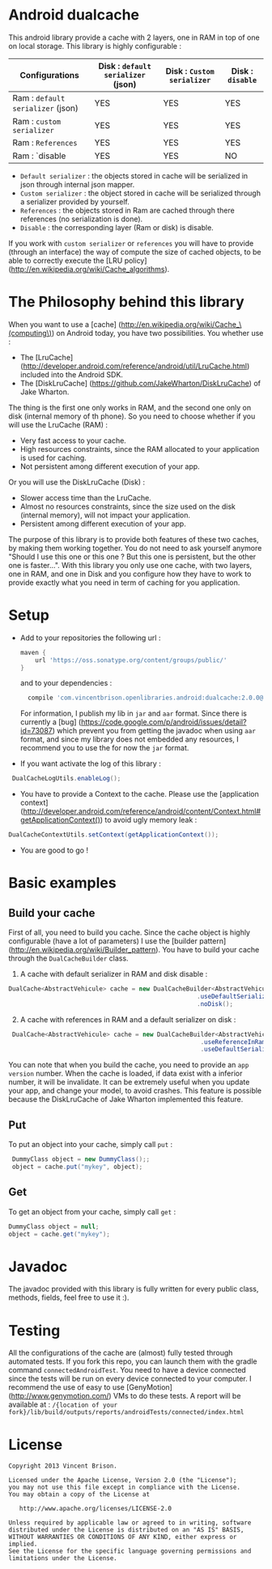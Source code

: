 Android dualcache
========================
This android library provide a cache with 2 layers, one in RAM in top of one on local storage.
This library is highly configurable :

| Configurations | Disk : `default serializer` (json) | Disk : `Custom serializer` | Disk : `disable` |
| -------------- | ---------------------------------- | -------------------------- | ---------------- |
| Ram : `default serializer` (json) | YES | YES | YES |
| Ram : `custom serializer` | YES | YES | YES |
| Ram : `References` | YES | YES | YES |
| Ram : `disable | YES | YES | NO |

 - `Default serializer` : the objects stored in cache will be serialized in json through internal json mapper.
 - `Custom serializer` : the object stored in cache will be serialized through a serializer provided by yourself.
 - `References` : the objects stored in Ram are cached through there references (no serialization is done).
 - `Disable` : the corresponding layer (Ram or disk) is disable.

If you work with `custom serializer` or `references` you will have to provide (through an interface) the
way of compute the size of cached objects, to be able to correctly execute the [LRU policy] (http://en.wikipedia.org/wiki/Cache_algorithms).

The Philosophy behind this library
==================================
When you want to use a [cache] (http://en.wikipedia.org/wiki/Cache_\(computing\)) on Android today, you have two possibilities. You whether use :
 - The [LruCache] (http://developer.android.com/reference/android/util/LruCache.html) included into the Android SDK.
 - The [DiskLruCache] (https://github.com/JakeWharton/DiskLruCache) of Jake Wharton.

The thing is the first one only works in RAM, and the second one only on disk (internal memory of th phone). So you need to choose
whether if you will use the LruCache (RAM) :
 - Very fast access to your cache.
 - High resources constraints, since the RAM allocated to your application is used for caching.
 - Not persistent among different execution of your app.

Or you will use the DiskLruCache (Disk) :
 - Slower access time than the LruCache.
 - Almost no resources constraints, since the size used on the disk (internal memory), will not impact your application.
 - Persistent among different execution of your app.

The purpose of this library is to provide both features of these two caches, by making them working together. You do not need
to ask yourself anymore "Should I use this one or this one ? But this one is persistent, but the other one is faster...".
With this library you only use one cache, with two layers, one in RAM, and one in Disk and you configure how they have to work
to provide exactly what you need in term of caching for you application.


Setup
=====
 - Add to your repositories the following url :
 
   ```gradle
   maven {
       url 'https://oss.sonatype.org/content/groups/public/'
   }
   ```
   and to your dependencies :
   
   ```gradle
     compile 'com.vincentbrison.openlibraries.android:dualcache:2.0.0@jar'

   ```

   For information, I publish my lib in `jar` and `aar` format. Since there is currently a [bug] (https://code.google.com/p/android/issues/detail?id=73087)
   which prevent you from getting the javadoc when using `aar` format, and since my library does not
   embedded any resources, I recommend you to use the for now the `jar` format.

    
 - If you want activate the log of this library :
 
  ```Java
   DualCacheLogUtils.enableLog();
  ```
 - You have to provide a Context to the cache. Please use the [application context] (http://developer.android.com/reference/android/content/Context.html#getApplicationContext())
 to avoid ugly memory leak : 
 
  ```Java
  DualCacheContextUtils.setContext(getApplicationContext());
  ```
  
 - You are good to go !
  
Basic examples
==============

Build your cache
---------------
 First of all, you need to build you cache. Since the cache object is highly configurable (have a lot of parameters)
 I use the [builder pattern] (http://en.wikipedia.org/wiki/Builder_pattern).
 You have to build your cache through the `DualCacheBuilder` class.
 1. A cache with default serializer in RAM and disk disable :
 
 ```Java
 DualCache<AbstractVehicule> cache = new DualCacheBuilder<AbstractVehicule>(CACHE_NAME, TEST_APP_VERSION, AbstractVehicule.class)
                                                     .useDefaultSerializerInRam(RAM_MAX_SIZE)
                                                     .noDisk();
 ```

 2. A cache with references in RAM and a default serializer on disk :

```Java
 DualCache<AbstractVehicule> cache = new DualCacheBuilder<AbstractVehicule>(CACHE_NAME, TEST_APP_VERSION, AbstractVehicule.class)
                                                     .useReferenceInRam(RAM_MAX_SIZE, new SizeOfVehiculeForTesting())
                                                     .useDefaultSerializerInDisk(DISK_MAX_SIZE, true);
 ```
You can note that when you build the cache, you need to provide an `app version` number. When the cache
is loaded, if data exist with a inferior number, it will be invalidate. It can be extremely useful when
you update your app, and change your model, to avoid crashes. This feature is possible because the DiskLruCache of Jake Wharton
implemented this feature.

Put
---
To put an object into your cache, simply call `put` :

```Java
 DummyClass object = new DummyClass();;
 object = cache.put("mykey", object);
  ```

Get
---
To get an object from your cache, simply call `get` :

 ```Java
 DummyClass object = null;
 object = cache.get("mykey");
  ```

Javadoc
=======
The javadoc provided with this library is fully written for every public class, methods, fields, feel
free to use it :).

Testing
=======
All the configurations of the cache are (almost) fully tested through automated tests. If you fork
this repo, you can launch them with the gradle command `connectedAndroidTest`.
You need to have a device connected since the tests will be run on every device connected to your computer.
I recommend the use of easy to use [GenyMotion] (http://www.genymotion.com/) VMs to do these tests.
A report will be available at : `/{location of your fork}/lib/build/outputs/reports/androidTests/connected/index.html`

License
=======

    Copyright 2013 Vincent Brison.

    Licensed under the Apache License, Version 2.0 (the "License");
    you may not use this file except in compliance with the License.
    You may obtain a copy of the License at

       http://www.apache.org/licenses/LICENSE-2.0

    Unless required by applicable law or agreed to in writing, software
    distributed under the License is distributed on an "AS IS" BASIS,
    WITHOUT WARRANTIES OR CONDITIONS OF ANY KIND, either express or implied.
    See the License for the specific language governing permissions and
    limitations under the License.

 
